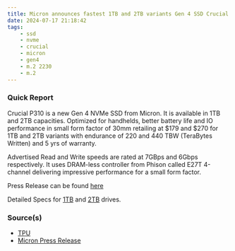 ```yaml
---
title: Micron announces fastest 1TB and 2TB variants Gen 4 SSD Crucial P310
date: 2024-07-17 21:18:42
tags:
    - ssd
    - nvme
    - crucial
    - micron
    - gen4
    - m.2 2230
    - m.2
---
```


### Quick Report

Crucial P310 is a new Gen 4 NVMe SSD from Micron. It is available in 1TB and 2TB capacities. Optimized for handhelds, better battery life and IO performance in small form factor of 30mm retailing at $179 and $270 for 1TB and 2TB variants with endurance of 220 and 440 TBW (TeraBytes Written) and 5 yrs of warranty.
<!-- more -->

Advertised Read and Write speeds are rated at 7GBps and 6Gbps respectively. It uses DRAM-less controller from Phison called E27T 4-channel delivering impressive performance for a small form factor.

Press Release can be found [here][def]

Detailed Specs for [1TB][def2] and [2TB][def3] drives.

### Source(s)

- [TPU][def4]
- [Micron Press Release][def]

[def]: https://investors.micron.com/news-releases/news-release-details/micron-unveils-industrys-fastest-2230-gen4-consumer-ssd-crucial
[def2]: https://www.crucial.com/ssd/p310/CT1000P310SSD2
[def3]: https://www.crucial.com/ssd/p310/ct2000p310ssd2
[def4]: https://www.techpowerup.com/324614/micron-unveils-crucial-p310-2230-gen4-nvme-ssd